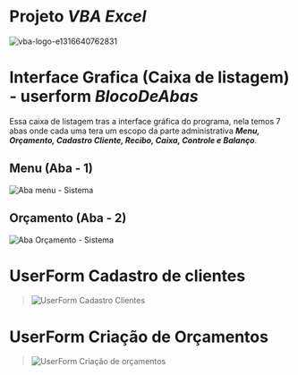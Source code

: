 # Projeto __*VBA Excel*__

![vba-logo-e1316640762831](https://user-images.githubusercontent.com/85850597/144149842-3e0c9b98-3db7-4382-95ec-1395bd1e50da.png)

# Interface Grafica (Caixa de listagem) - userform __*BlocoDeAbas*__

Essa caixa de listagem tras a interface gráfica do programa, nela temos 7 abas onde cada uma tera um escopo da parte administrativa __*Menu, Orçamento, Cadastro Cliente, Recibo, Caixa, Controle e Balanço*__.  

## Menu (Aba - 1)

![Aba menu - Sistema](https://user-images.githubusercontent.com/85850597/149810416-a23ac2d5-91fe-4f96-a228-66355bae0db2.jpg)

## Orçamento (Aba - 2)

![Aba Orçamento - Sistema](https://user-images.githubusercontent.com/85850597/149810486-274c1a5b-6e98-4311-89f5-09cc6f4e934e.jpg)


# UserForm Cadastro de clientes

> ![UserForm Cadastro Clientes](https://user-images.githubusercontent.com/85850597/149683270-74c0f81e-6a90-4134-b394-69ab76dae76e.jpg)

# UserForm Criação de Orçamentos

> ![UserForm Criação de orçamentos](https://user-images.githubusercontent.com/85850597/149683296-4ad53297-9159-430c-aecd-2e710ab1714c.jpg)


